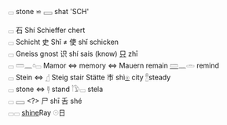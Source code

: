 𓊌 stone ⋍ 𓈙 shat 'SCH'  

𓊌 石 Shí Schieffer chert  
𓊌 Schicht 史 Shǐ ≠ 使 shǐ schicken  
𓊌 Gneiss gnost 识 shí sais (know) [只](𓄛) zhī  
𓊌 𓏠𓈖𓏌𓊌 Mamor ⇔ memory ⇔ Mauern remain [𓏠](𓏠)𓈖𓏛 remind  
𓊌 Stein ⇔ 𓊨 Steig stair Stätte 市 shì[𓊕](𓊕) city 𓊽steady  
𓊌 stone ⇔ 𓊢 stand 𓎘𓅱𓊌 stela  
𓊌 𓈙 <?> 尸 shī  舌 shé  
𓊌𓊌 [shine](𓇳)Ray 𓇳日  
